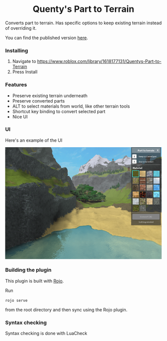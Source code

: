 <h1 align="center">Quenty's Part to Terrain</h1>

Converts part to terrain. Has specific options to keep existing terrain instead of overriding it. 

You can find the published version [here](https://www.roblox.com/library/1618177131/Quentys-Part-to-Terrain).

### Installing

1. Navigate to https://www.roblox.com/library/1618177131/Quentys-Part-to-Terrain
2. Press Install

### Features

* Preserve existing terrain underneath
* Preserve converted parts
* ALT to select materials from world, like other terrain tools
* Shortcut key binding to convert selected part
* Nice UI

### UI

Here's an example of the UI

![alt text](images/ScreenShot2.png "Example of plugin interface with some terrain built with part-to-terrain conversion")

### Building the plugin
This plugin is built with [Rojo](https://github.com/LPGhatguy/rojo).

Run 

```rojo serve```

from the root directory and then sync using the Rojo plugin.


### Syntax checking
Syntax checking is done with LuaCheck